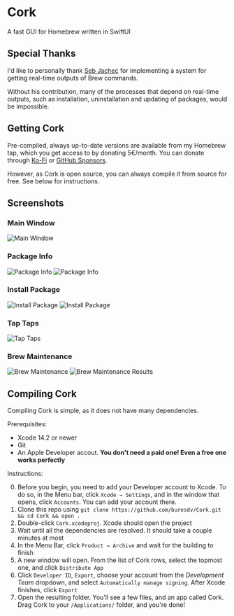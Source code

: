 # Cork
A fast GUI for Homebrew written in SwiftUI

## Special Thanks

I'd like to personally thank [Seb Jachec](https://github.com/sebj) for implementing a system for getting real-time outputs of Brew commands. 

Without his contribution, many of the processes that depend on real-time outputs, such as installation, uninstallation and updating of packages, would be impossible.

## Getting Cork

Pre-compiled, always up-to-date versions are available from my Homebrew tap, which you get access to by donating 5€/month. You can donate through [Ko-Fi](https://ko-fi.com/buresdv) or [GitHub Sponsors](https://github.com/sponsors/buresdv).

However, as Cork is open source, you can always compile it from source for free. See below for instructions.

## Screenshots
### Main Window
![Main Window](https://i.imgur.com/4gEYEuB.jpg)

### Package Info
![Package Info](https://i.imgur.com/L7LyzmS.jpg)
![Package Info](https://i.imgur.com/ZHaEcOA.jpg)

### Install Package
![Install Package](https://i.imgur.com/sWt6xlw.jpg)
![Install Package](https://i.imgur.com/Agc7zxX.jpg)

### Tap Taps
![Tap Taps](https://i.imgur.com/Dya1SkM.jpg)

### Brew Maintenance
![Brew Maintenance](https://i.imgur.com/LGkDErZ.jpg)
![Brew Maintenance Results](https://i.imgur.com/GbTerQX.jpg)

## Compiling Cork

Compiling Cork is simple, as it does not have many dependencies.

Prerequisites:

* Xcode 14.2 or newer
* Git
* An Apple Developer accout. **You don't need a paid one! Even a free one works perfectly**

Instructions:

0. Before you begin, you need to add your Developer account to Xcode. To do so, in the Menu bar, click `Xcode → Settings`, and in the window that opens, click `Accounts`. You can add your account there.
1. Clone this repo using `git clone https://github.com/buresdv/Cork.git && cd Cork && open .`
2. Double-click `Cork.xcodeproj`. Xcode should open the project
3. Wait until all the dependencies are resolved. It should take a couple minutes at most
4. In the Menu Bar, click `Product → Archive` and wait for the building to finish
5. A new window will open. From the list of Cork rows, select the topmost one, and click `Distribute App`
6. Click `Developer ID`, `Export`, choose your account from the *Development Team* dropdown, and select `Automatically manage signing`. After Xcode finishes, click `Export`
7. Open the resulting folder. You'll see a few files, and an app called Cork. Drag Cork to your `/Applications/` folder, and you're done!


